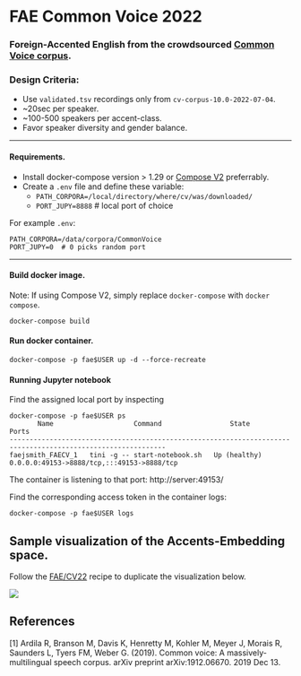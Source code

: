 # FAE Common Voice 2022   

### Foreign-Accented English from the crowdsourced [Common Voice corpus](https://commonvoice.mozilla.org/en).

### Design Criteria:

- Use `validated.tsv` recordings only from `cv-corpus-10.0-2022-07-04`.
- ~20sec per speaker.
- ~100-500 speakers per accent-class.
- Favor speaker diversity and gender balance.

---

#### Requirements.

- Install docker-compose version > 1.29 or [Compose V2](https://www.docker.com/blog/announcing-compose-v2-general-availability/) preferrably.
- Create a `.env` file and define these variable:
  - `PATH_CORPORA=/local/directory/where/cv/was/downloaded/`
  - `PORT_JUPY=8888` # local port of choice

For example `.env`:
```
PATH_CORPORA=/data/corpora/CommonVoice
PORT_JUPY=0  # 0 picks random port
```

---

#### Build docker image.

Note: If using Compose V2, simply replace `docker-compose` with `docker compose`.

```
docker-compose build
```

#### Run docker container.

```
docker-compose -p fae$USER up -d --force-recreate
```

#### Running Jupyter notebook

Find the assigned local port by inspecting

```
docker-compose -p fae$USER ps
       Name                    Command                 State                         Ports                   
-------------------------------------------------------------------------------------------------------------
faejsmith_FAECV_1   tini -g -- start-notebook.sh   Up (healthy)   0.0.0.0:49153->8888/tcp,:::49153->8888/tcp
```

The container is listening to that port: http://server:49153/

Find the corresponding access token in the container logs:

```
docker-compose -p fae$USER logs
```


## Sample visualization of the Accents-Embedding space.

Follow the [FAE/CV22](https://github.com/schaltung/NeMo/blob/fae/cv22/tutorials/speaker_tasks/FAE_Speaker_Accent_Classification.ipynb) recipe to duplicate the visualization below.

![](accentEmbeddings.gif)


## References
<a id="1">[1]</a> 
Ardila R, Branson M, Davis K, Henretty M, Kohler M, Meyer J, Morais R, Saunders L, Tyers FM, Weber G.  (2019). 
Common voice: A massively-multilingual speech corpus.
arXiv preprint arXiv:1912.06670. 2019 Dec 13.
